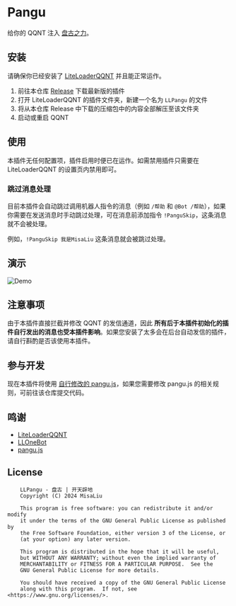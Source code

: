 # Pangu

给你的 QQNT 注入 [盘古之力](https://github.com/vinta/pangu.js)。

## 安装

请确保你已经安装了 [LiteLoaderQQNT](https://github.com/LiteLoaderQQNT/LiteLoaderQQNT) 并且能正常运作。

1. 前往本仓库 [Release](https://github.com/MisaLiu/LiteLoaderQQNT-Pangu/releases) 下载最新版的插件
2. 打开 LiteLoaderQQNT 的插件文件夹，新建一个名为 `LLPangu` 的文件
3. 将从本仓库 Release 中下载的压缩包中的内容全部解压至该文件夹
4. 启动或重启 QQNT

## 使用

本插件无任何配置项，插件启用时便已在运作。如需禁用插件只需要在 LiteLoaderQQNT 的设置页内禁用即可。

### 跳过消息处理

目前本插件会自动跳过调用机器人指令的消息（例如 `/帮助` 和 `@Bot /帮助`），如果你需要在发送消息时手动跳过处理，可在消息前添加指令 `!PanguSkip`，这条消息就不会被处理。

例如，`!PanguSkip 我是MisaLiu` 这条消息就会被跳过处理。

## 演示

![Demo](./docs/demo.gif)

## 注意事项

由于本插件直接拦截并修改 QQNT 的发信通道，因此 **所有后于本插件初始化的插件自行发出的消息也受本插件影响**。如果您安装了太多会在后台自动发信的插件，请自行斟酌是否该使用本插件。

## 参与开发

现在本插件将使用 [自行修改的 pangu.js](https://github.com/MisaLiu/pangu.js)，如果您需要修改 pangu.js 的相关规则，可前往该仓库提交代码。

## 鸣谢

* [LiteLoaderQQNT](https://github.com/LiteLoaderQQNT/LiteLoaderQQNT)
* [LLOneBot](https://github.com/LLOneBot/LLOneBot)
* [pangu.js](https://github.com/MisaLiu/pangu.js)

## License

```
    LLPangu - 盘古 | 开天辟地
    Copyright (C) 2024 MisaLiu

    This program is free software: you can redistribute it and/or modify
    it under the terms of the GNU General Public License as published by
    the Free Software Foundation, either version 3 of the License, or
    (at your option) any later version.

    This program is distributed in the hope that it will be useful,
    but WITHOUT ANY WARRANTY; without even the implied warranty of
    MERCHANTABILITY or FITNESS FOR A PARTICULAR PURPOSE.  See the
    GNU General Public License for more details.

    You should have received a copy of the GNU General Public License
    along with this program.  If not, see <https://www.gnu.org/licenses/>.
```
